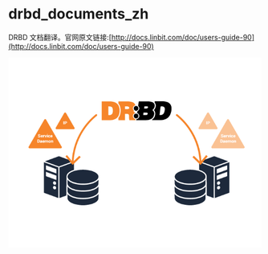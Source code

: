 # drbd_documents_zh
DRBD 文档翻译。官网原文链接:[http://docs.linbit.com/doc/users-guide-90](http://docs.linbit.com/doc/users-guide-90)

![drbd-ha-page](./images/drbd-ha-page.png)
